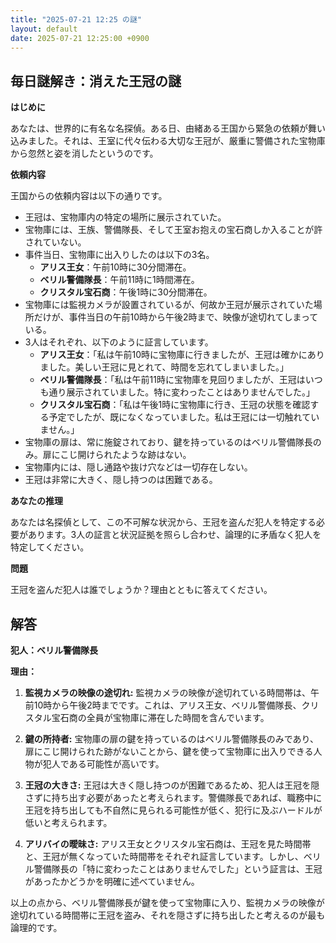 ```yaml
---
title: "2025-07-21 12:25 の謎"
layout: default
date: 2025-07-21 12:25:00 +0900
---
```

## 毎日謎解き：消えた王冠の謎

**はじめに**

あなたは、世界的に有名な名探偵。ある日、由緒ある王国から緊急の依頼が舞い込みました。それは、王室に代々伝わる大切な王冠が、厳重に警備された宝物庫から忽然と姿を消したというのです。

**依頼内容**

王国からの依頼内容は以下の通りです。

*   王冠は、宝物庫内の特定の場所に展示されていた。
*   宝物庫には、王族、警備隊長、そして王室お抱えの宝石商しか入ることが許されていない。
*   事件当日、宝物庫に出入りしたのは以下の3名。
    *   **アリス王女**：午前10時に30分間滞在。
    *   **ベリル警備隊長**：午前11時に1時間滞在。
    *   **クリスタル宝石商**：午後1時に30分間滞在。
*   宝物庫には監視カメラが設置されているが、何故か王冠が展示されていた場所だけが、事件当日の午前10時から午後2時まで、映像が途切れてしまっている。
*   3人はそれぞれ、以下のように証言しています。
    *   **アリス王女**：「私は午前10時に宝物庫に行きましたが、王冠は確かにありました。美しい王冠に見とれて、時間を忘れてしまいました。」
    *   **ベリル警備隊長**：「私は午前11時に宝物庫を見回りましたが、王冠はいつも通り展示されていました。特に変わったことはありませんでした。」
    *   **クリスタル宝石商**：「私は午後1時に宝物庫に行き、王冠の状態を確認する予定でしたが、既になくなっていました。私は王冠には一切触れていません。」
*   宝物庫の扉は、常に施錠されており、鍵を持っているのはベリル警備隊長のみ。扉にこじ開けられたような跡はない。
*   宝物庫内には、隠し通路や抜け穴などは一切存在しない。
*   王冠は非常に大きく、隠し持つのは困難である。

**あなたの推理**

あなたは名探偵として、この不可解な状況から、王冠を盗んだ犯人を特定する必要があります。3人の証言と状況証拠を照らし合わせ、論理的に矛盾なく犯人を特定してください。

**問題**

王冠を盗んだ犯人は誰でしょうか？理由とともに答えてください。

## 解答

**犯人：ベリル警備隊長**

**理由：**

1.  **監視カメラの映像の途切れ:** 監視カメラの映像が途切れている時間帯は、午前10時から午後2時までです。これは、アリス王女、ベリル警備隊長、クリスタル宝石商の全員が宝物庫に滞在した時間を含んでいます。

2.  **鍵の所持者:** 宝物庫の扉の鍵を持っているのはベリル警備隊長のみであり、扉にこじ開けられた跡がないことから、鍵を使って宝物庫に出入りできる人物が犯人である可能性が高いです。

3.  **王冠の大きさ:** 王冠は大きく隠し持つのが困難であるため、犯人は王冠を隠さずに持ち出す必要があったと考えられます。警備隊長であれば、職務中に王冠を持ち出しても不自然に見られる可能性が低く、犯行に及ぶハードルが低いと考えられます。

4.  **アリバイの曖昧さ:** アリス王女とクリスタル宝石商は、王冠を見た時間帯と、王冠が無くなっていた時間帯をそれぞれ証言しています。しかし、ベリル警備隊長の「特に変わったことはありませんでした」という証言は、王冠があったかどうかを明確に述べていません。

以上の点から、ベリル警備隊長が鍵を使って宝物庫に入り、監視カメラの映像が途切れている時間帯に王冠を盗み、それを隠さずに持ち出したと考えるのが最も論理的です。
